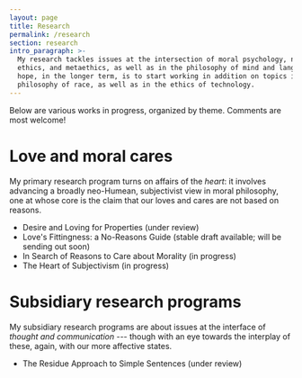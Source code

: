 ```yaml
---
layout: page
title: Research
permalink: /research
section: research
intro_paragraph: >-
  My research tackles issues at the intersection of moral psychology, normative
  ethics, and metaethics, as well as in the philosophy of mind and language. My
  hope, in the longer term, is to start working in addition on topics in the
  philosophy of race, as well as in the ethics of technology.
---
```

Below are various works in progress, organized by theme. Comments are most welcome!

# Love and moral cares

My primary research program turns on affairs of the _heart_: it involves advancing a broadly neo-Humean, subjectivist view in moral philosophy, one at whose core is the claim that our loves and cares are not based on reasons. 

* Desire and Loving for Properties (under review)
* Love's Fittingness: a No-Reasons Guide (stable draft available; will be sending out soon)
* In Search of Reasons to Care about Morality (in progress)
* The Heart of Subjectivism (in progress)

# Subsidiary research programs

My subsidiary research programs are about issues at the interface of _thought and communication_ --- though with an eye towards the interplay of these, again, with our more affective states.

* The Residue Approach to Simple Sentences (under review)

